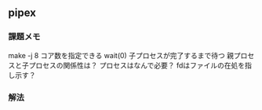 ## pipex
### 課題メモ
make -j 8
コア数を指定できる
wait(0) 子プロセスが完了するまで待つ
親プロセスと子プロセスの関係性は？
プロセスはなんで必要？
fdはファイルの在処を指し示す？

### 解法
